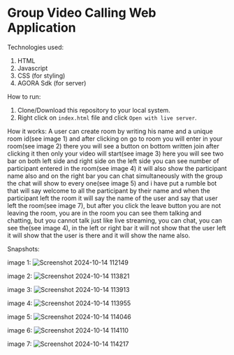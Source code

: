 # Group Video Calling Web Application


Technologies used:

   1. HTML
   2. Javascript 
   3. CSS (for styling)
   4. AGORA Sdk (for server)


How to run:
   
   1. Clone/Download this repository to your local system.
   2. Right click on `index.html` file and click `Open with live server`. 

How it works: A user can create room by writing his name and a unique room id(see image 1) and 
    after clicking on go to room you will enter in your room(see image 2) there you will see a 
   button on bottom written join after clicking it then only your video will start(see image 3)
   here you will see two bar on both left side and right side on the left side you can see 
   number of participant entered in the room(see image 4) it will also show the participant 
   name also and on the right bar you can chat simultaneously with the group the chat will show 
   to every  one(see image 5) and i have put a rumble bot that will say welcome to all the 
   participant by their name and when the participant left the room it will say the name of the 
   user and say  that user left the room(see image 7), but after you click the leave button you 
   are not leaving the room, you are in the room you can see them talking and chatting, but you 
   cannot talk just like live streaming, you can chat, you can see the(see image 4), in the 
  left or right bar it will not show that the user left it will show that the user is there 
   and it will show the name also. 

Snapshots:

image 1:
![Screenshot 2024-10-14 112149](https://github.com/user-attachments/assets/74ad2e3d-1e7f-4a60-87af-54aa9b3289b3)

image 2:
![Screenshot 2024-10-14 113821](https://github.com/user-attachments/assets/234fa256-0627-47b1-8311-bb9a74230add)

image 3:
![Screenshot 2024-10-14 113913](https://github.com/user-attachments/assets/f8fc7b8f-bc03-4bb2-8b60-a88920163495)

image 4:
![Screenshot 2024-10-14 113955](https://github.com/user-attachments/assets/d0ba6965-afd8-4176-9549-99b079014753)

image 5:
![Screenshot 2024-10-14 114046](https://github.com/user-attachments/assets/ea4a6111-437d-4be6-b8c5-bbb4133aa221)

image 6:
![Screenshot 2024-10-14 114110](https://github.com/user-attachments/assets/13966f3a-e764-4961-b4eb-327dfa591373)

image 7:
![Screenshot 2024-10-14 114217](https://github.com/user-attachments/assets/239ccc5f-df98-4ed3-a11e-f0e874ffa384)
